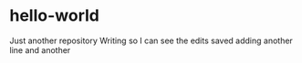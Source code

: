 # hello-world
Just another repository
Writing so I can see the edits saved
adding another line
and another
